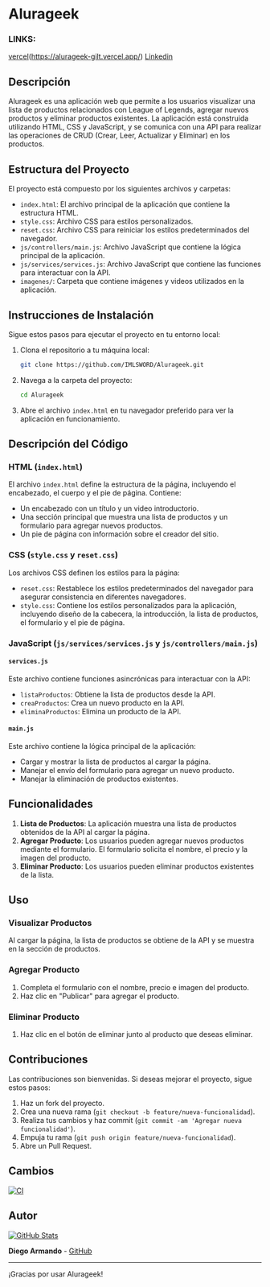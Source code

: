 # Alurageek

### LINKS:
[vercel](./imagenes/iconos/image-1.png)(https://alurageek-gilt.vercel.app/)
[Linkedin](https://www.linkedin.com/checkpoint/challenge/AgFxbVoUfrpz9wAAAY-YIqcSRg7XiVNWVMl3rEBHXotH5kl5sffnHluSO6Ev3V00Zoe1hBgjD0HvX2K729jhx8IxQhpleQ?ut=1IbqPyvrmEtHg1)




## Descripción

Alurageek es una aplicación web que permite a los usuarios visualizar una lista de productos relacionados con League of Legends, agregar nuevos productos y eliminar productos existentes. La aplicación está construida utilizando HTML, CSS y JavaScript, y se comunica con una API para realizar las operaciones de CRUD (Crear, Leer, Actualizar y Eliminar) en los productos.

## Estructura del Proyecto

El proyecto está compuesto por los siguientes archivos y carpetas:

- `index.html`: El archivo principal de la aplicación que contiene la estructura HTML.
- `style.css`: Archivo CSS para estilos personalizados.
- `reset.css`: Archivo CSS para reiniciar los estilos predeterminados del navegador.
- `js/controllers/main.js`: Archivo JavaScript que contiene la lógica principal de la aplicación.
- `js/services/services.js`: Archivo JavaScript que contiene las funciones para interactuar con la API.
- `imagenes/`: Carpeta que contiene imágenes y videos utilizados en la aplicación.

## Instrucciones de Instalación

Sigue estos pasos para ejecutar el proyecto en tu entorno local:

1. Clona el repositorio a tu máquina local:

    ```bash
    git clone https://github.com/IMLSWORD/Alurageek.git
    ```

2. Navega a la carpeta del proyecto:

    ```bash
    cd Alurageek
    ```

3. Abre el archivo `index.html` en tu navegador preferido para ver la aplicación en funcionamiento.

## Descripción del Código

### HTML (`index.html`)

El archivo `index.html` define la estructura de la página, incluyendo el encabezado, el cuerpo y el pie de página. Contiene:

- Un encabezado con un título y un video introductorio.
- Una sección principal que muestra una lista de productos y un formulario para agregar nuevos productos.
- Un pie de página con información sobre el creador del sitio.

### CSS (`style.css` y `reset.css`)

Los archivos CSS definen los estilos para la página:

- `reset.css`: Restablece los estilos predeterminados del navegador para asegurar consistencia en diferentes navegadores.
- `style.css`: Contiene los estilos personalizados para la aplicación, incluyendo diseño de la cabecera, la introducción, la lista de productos, el formulario y el pie de página.

### JavaScript (`js/services/services.js` y `js/controllers/main.js`)

#### `services.js`

Este archivo contiene funciones asincrónicas para interactuar con la API:

- `listaProductos`: Obtiene la lista de productos desde la API.
- `creaProductos`: Crea un nuevo producto en la API.
- `eliminaProductos`: Elimina un producto de la API.

#### `main.js`

Este archivo contiene la lógica principal de la aplicación:

- Cargar y mostrar la lista de productos al cargar la página.
- Manejar el envío del formulario para agregar un nuevo producto.
- Manejar la eliminación de productos existentes.

## Funcionalidades

1. **Lista de Productos**: La aplicación muestra una lista de productos obtenidos de la API al cargar la página.
2. **Agregar Producto**: Los usuarios pueden agregar nuevos productos mediante el formulario. El formulario solicita el nombre, el precio y la imagen del producto.
3. **Eliminar Producto**: Los usuarios pueden eliminar productos existentes de la lista.

## Uso

### Visualizar Productos

Al cargar la página, la lista de productos se obtiene de la API y se muestra en la sección de productos.

### Agregar Producto

1. Completa el formulario con el nombre, precio e imagen del producto.
2. Haz clic en "Publicar" para agregar el producto.

### Eliminar Producto

1. Haz clic en el botón de eliminar junto al producto que deseas eliminar.

## Contribuciones

Las contribuciones son bienvenidas. Si deseas mejorar el proyecto, sigue estos pasos:

1. Haz un fork del proyecto.
2. Crea una nueva rama (`git checkout -b feature/nueva-funcionalidad`).
3. Realiza tus cambios y haz commit (`git commit -am 'Agregar nueva funcionalidad'`).
4. Empuja tu rama (`git push origin feature/nueva-funcionalidad`).
5. Abre un Pull Request.

## Cambios

[![CI](https://github.com/user/repo/actions/workflows/ci.yml/badge.svg)](https://github.com/user/repo/actions/workflows/ci.yml)


## Autor
[![GitHub Stats](https://github-readme-stats.vercel.app/api?username=IMLSWORD&show_icons=true&theme=radical)](https://github.com/IMLSWORD)

**Diego Armando** - [GitHub](https://github.com/IMLSWORD)

---

¡Gracias por usar Alurageek!
